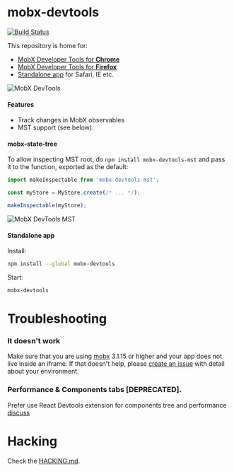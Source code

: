 # mobx-devtools

[![Build Status](https://travis-ci.org/mobxjs/mobx-devtools.svg?branch=master)](https://travis-ci.org/mobxjs/mobx-devtools)

This repository is home for:


- [MobX Developer Tools for **Chrome**](https://chrome.google.com/webstore/detail/mobx-developer-tools/pfgnfdagidkfgccljigdamigbcnndkod)
- [MobX Developer Tools for **Firefox**](https://addons.mozilla.org/en-US/firefox/addon/mobx-devtools/)
- [Standalone app](#standalone-app) for Safari, IE etc.

![MobX DevTools](preview.gif)

#### Features

- Track changes in MobX observables
- MST support (see below).

#### mobx-state-tree

To allow inspecting MST root, do `npm install mobx-devtools-mst` and pass it to the function, exported as the default:

```js
import makeInspectable from 'mobx-devtools-mst';

const myStore = MyStore.create(/* ... */);

makeInspectable(myStore);
```

![MobX DevTools MST](preview-mst.png)

#### Standalone app

Install:

```sh
npm install --global mobx-devtools
```

Start:

```sh
mobx-devtools
```

# Troubleshooting

### It doesn't work

Make sure that you are using [mobx](https://www.npmjs.com/package/mobx) 3.1.15 or higher and your app does not live inside an iframe. If that doesn't help, please [create an issue](https://github.com/mobxjs/mobx-devtools/issues/new) with detail about your environment.

### Performance & Components tabs [DEPRECATED].

Prefer use React Devtools extension for components tree and performance [discuss](https://github.com/mobxjs/mobx-devtools/issues/56#issuecomment-541896923)

# Hacking

Check the [HACKING.md](HACKING.md).
